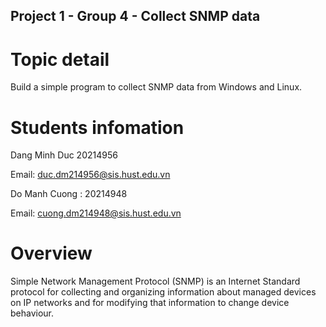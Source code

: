 ## Project 1 - Group 4 - Collect SNMP data

# Topic detail
Build a simple program to collect SNMP data from Windows and Linux.

# Students infomation
Dang Minh Duc 20214956

Email: duc.dm214956@sis.hust.edu.vn

Do Manh Cuong : 20214948

Email: cuong.dm214948@sis.hust.edu.vn
# Overview
Simple Network Management Protocol (SNMP) is an Internet Standard protocol for collecting and organizing information about managed devices on IP networks and for modifying that information to change device behaviour.








